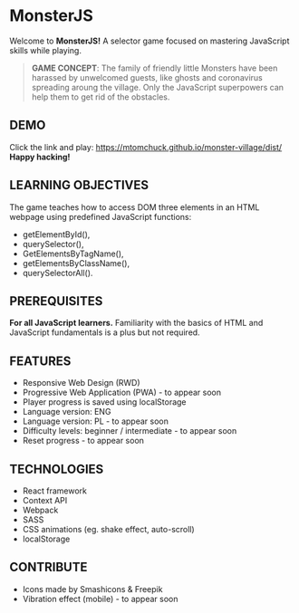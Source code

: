 # MonsterJS

Welcome to **MonsterJS!**
A selector game focused on mastering JavaScript skills while playing.

> **GAME CONCEPT**: The family of friendly little Monsters have been harassed by unwelcomed guests, like ghosts and coronavirus spreading aroung the village. Only the JavaScript superpowers can help them to get rid of the obstacles.

## DEMO

Click the link and play: https://mtomchuck.github.io/monster-village/dist/
**Happy hacking!**

## LEARNING OBJECTIVES

The game teaches how to access DOM three elements in an HTML webpage using predefined JavaScript functions:

* getElementById(),
* querySelector(),
* GetElementsByTagName(),
* getElementsByClassName(),
* querySelectorAll().

## PREREQUISITES

**For all JavaScript learners.** Familiarity with the basics of HTML and JavaScript fundamentals is a plus but not required.

## FEATURES

* Responsive Web Design (RWD)
* Progressive Web Application (PWA) - to appear soon
* Player progress is saved using localStorage
* Language version: ENG
* Language version: PL - to appear soon
* Difficulty levels: beginner / intermediate - to appear soon
* Reset progress - to appear soon

## TECHNOLOGIES

* React framework
* Context API
* Webpack
* SASS
* CSS animations (eg. shake effect, auto-scroll)
* localStorage

## CONTRIBUTE

* Icons made by Smashicons & Freepik
* Vibration effect (mobile) - to appear soon